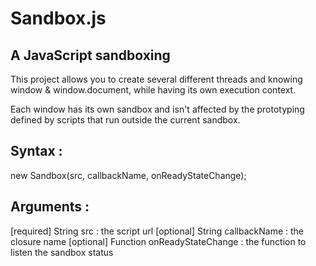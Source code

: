 Sandbox.js
==========

A JavaScript sandboxing
-----------------------

This project allows you to create several different threads and knowing window & window.document, while having its own execution context.

Each window has its own sandbox and isn't affected by the prototyping defined by scripts that run outside the current sandbox.


Syntax :
--------

new Sandbox(src, callbackName, onReadyStateChange);


Arguments :
-----------

[required] String   src                : the script url
[optional] String   callbackName       : the closure name
[optional] Function onReadyStateChange : the function to listen the sandbox status